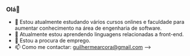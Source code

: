 ### Olá👋






- 🔭 Estou atualmente estudando vários cursos onlines e faculdade para aumentar conhecimento na área de engenharia de software.
- 🌱 Atualmente estou aprendendo linguagens relacionadas a front-end.
- 🤔 Estou a procura de emprego.
- 📫 Como me contactar: guilhermearcora@gmail.com
-->
